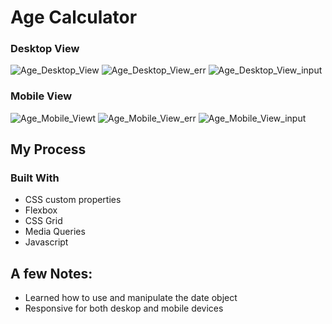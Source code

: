 # Age Calculator

### Desktop View
![Age_Desktop_View](https://github.com/Liberator-I/Age-Calculator/assets/25612068/e5f82ad6-eb4e-466d-b324-0645b6f69875)
![Age_Desktop_View_err](https://github.com/Liberator-I/Age-Calculator/assets/25612068/1cac3369-1c4d-4cf8-b91b-3e64eeb93395)
![Age_Desktop_View_input](https://github.com/Liberator-I/Age-Calculator/assets/25612068/e955f8d5-1ea7-459d-bfbc-700dc1ab6e84)

### Mobile View
![Age_Mobile_Viewt](https://github.com/Liberator-I/Age-Calculator/assets/25612068/8515a7e4-5195-490e-b74a-5180328ccfbe)
![Age_Mobile_View_err](https://github.com/Liberator-I/Age-Calculator/assets/25612068/a46f856e-bf6d-4257-a62f-def260dc6786)
![Age_Mobile_View_input](https://github.com/Liberator-I/Age-Calculator/assets/25612068/010213b3-3d41-42fb-84b6-017d639d7662)

## My Process

### Built With
- CSS custom properties
- Flexbox
- CSS Grid
- Media Queries
- Javascript

## A few Notes:
- Learned how to use and manipulate the date object
- Responsive for both deskop and mobile devices 
